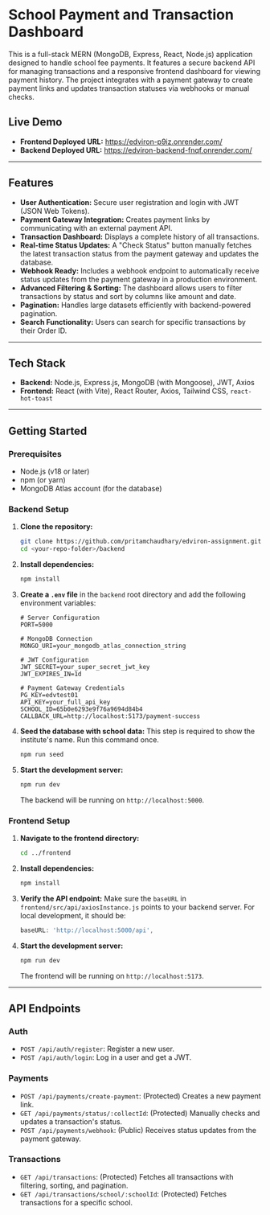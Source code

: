 # School Payment and Transaction Dashboard

This is a full-stack MERN (MongoDB, Express, React, Node.js) application designed to handle school fee payments. It features a secure backend API for managing transactions and a responsive frontend dashboard for viewing payment history. The project integrates with a payment gateway to create payment links and updates transaction statuses via webhooks or manual checks.

## Live Demo

- **Frontend Deployed URL:** https://edviron-p9iz.onrender.com/
- **Backend Deployed URL:** https://edviron-backend-fnqf.onrender.com/

---

## Features

- **User Authentication:** Secure user registration and login with JWT (JSON Web Tokens).
- **Payment Gateway Integration:** Creates payment links by communicating with an external payment API.
- **Transaction Dashboard:** Displays a complete history of all transactions.
- **Real-time Status Updates:** A "Check Status" button manually fetches the latest transaction status from the payment gateway and updates the database.
- **Webhook Ready:** Includes a webhook endpoint to automatically receive status updates from the payment gateway in a production environment.
- **Advanced Filtering & Sorting:** The dashboard allows users to filter transactions by status and sort by columns like amount and date.
- **Pagination:** Handles large datasets efficiently with backend-powered pagination.
- **Search Functionality:** Users can search for specific transactions by their Order ID.

---

## Tech Stack

- **Backend:** Node.js, Express.js, MongoDB (with Mongoose), JWT, Axios
- **Frontend:** React (with Vite), React Router, Axios, Tailwind CSS, `react-hot-toast`

---

## Getting Started

### Prerequisites

- Node.js (v18 or later)
- npm (or yarn)
- MongoDB Atlas account (for the database)

### Backend Setup

1.  **Clone the repository:**
    ```bash
    git clone https://github.com/pritamchaudhary/edviron-assignment.git
    cd <your-repo-folder>/backend
    ```

2.  **Install dependencies:**
    ```bash
    npm install
    ```

3.  **Create a `.env` file** in the `backend` root directory and add the following environment variables:
    ```env
    # Server Configuration
    PORT=5000

    # MongoDB Connection
    MONGO_URI=your_mongodb_atlas_connection_string

    # JWT Configuration
    JWT_SECRET=your_super_secret_jwt_key
    JWT_EXPIRES_IN=1d

    # Payment Gateway Credentials
    PG_KEY=edvtest01
    API_KEY=your_full_api_key
    SCHOOL_ID=65b0e6293e9f76a9694d84b4
    CALLBACK_URL=http://localhost:5173/payment-success
    ```

4.  **Seed the database with school data:**
    This step is required to show the institute's name. Run this command once.
    ```bash
    npm run seed
    ```

5.  **Start the development server:**
    ```bash
    npm run dev
    ```
    The backend will be running on `http://localhost:5000`.

### Frontend Setup

1.  **Navigate to the frontend directory:**
    ```bash
    cd ../frontend
    ```

2.  **Install dependencies:**
    ```bash
    npm install
    ```

3.  **Verify the API endpoint:**
    Make sure the `baseURL` in `frontend/src/api/axiosInstance.js` points to your backend server. For local development, it should be:
    ```javascript
    baseURL: 'http://localhost:5000/api',
    ```

4.  **Start the development server:**
    ```bash
    npm run dev
    ```
    The frontend will be running on `http://localhost:5173`.

---

## API Endpoints

### Auth
- `POST /api/auth/register`: Register a new user.
- `POST /api/auth/login`: Log in a user and get a JWT.

### Payments
- `POST /api/payments/create-payment`: (Protected) Creates a new payment link.
- `GET /api/payments/status/:collectId`: (Protected) Manually checks and updates a transaction's status.
- `POST /api/payments/webhook`: (Public) Receives status updates from the payment gateway.

### Transactions
- `GET /api/transactions`: (Protected) Fetches all transactions with filtering, sorting, and pagination.
- `GET /api/transactions/school/:schoolId`: (Protected) Fetches transactions for a specific school.
